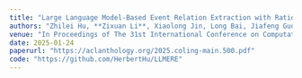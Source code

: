 ```yaml
---
title: "Large Language Model-Based Event Relation Extraction with Rationales"
authors: "Zhilei Hu, **Zixuan Li**, Xiaolong Jin, Long Bai, Jiafeng Guo, Xueqi Cheng"
venue: "In Proceedings of The 31st International Conference on Computational Linguistics, COLING 2025"
date: 2025-01-24
paperurl: "https://aclanthology.org/2025.coling-main.500.pdf"
code: "https://github.com/HerbertHu/LLMERE"
---
```

